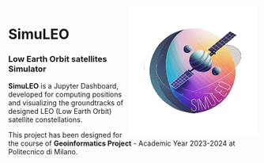 <img align="right" title="SimuLEO_logo" width="260" src="SimuLOGO_noback.png">
<!--- <img align="center" title="SimuLEO_cover" src="SimuLEO_cover.png"> --->

# SimuLEO

### Low Earth Orbit satellites Simulator
 
**SimuLEO** is a Jupyter Dashboard, developed for computing positions and visualizing the groundtracks of designed LEO (Low Earth Orbit) satellite constellations.

This project has been designed for the course of **Geoinformatics Project** - Academic Year 2023-2024 at Politecnico di Milano.
